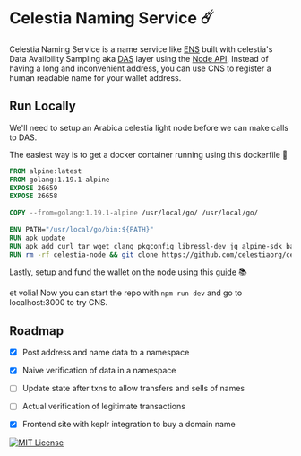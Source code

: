 # Celestia Naming Service ☄️

Celestia Naming Service is a name service like [ENS](ENS.domains) built with celestia's Data Availbility Sampling aka [DAS](https://docs.celestia.org/concepts/how-celestia-works/data-availability-layer/) layer using the [Node API](https://docs.celestia.org/developers/node-api/#endpoints). Instead of having a long and inconvenient address, you can use CNS to register a human readable name for your wallet address.


## Run Locally 

We'll need to setup an Arabica celestia light node before we can make calls to DAS.

The easiest way is to get a docker container running using this dockerfile 🐳

```dockerfile
FROM alpine:latest
FROM golang:1.19.1-alpine
EXPOSE 26659
EXPOSE 26658
 
COPY --from=golang:1.19.1-alpine /usr/local/go/ /usr/local/go/
 
ENV PATH="/usr/local/go/bin:${PATH}"
RUN apk update
RUN apk add curl tar wget clang pkgconfig libressl-dev jq alpine-sdk bash 
RUN rm -rf celestia-node && git clone https://github.com/celestiaorg/celestia-node.git && cd celestia-node && git checkout tags/v0.6.1 && make install && make cel-key && celestia light init
```

Lastly, setup and fund the wallet on the node using this [guide](https://docs.celestia.org/developers/wallet/#fund-a-wallet) 📚

et volia! Now you can start the repo with `npm run dev` and go to localhost:3000 to try CNS.
    
## Roadmap

- [x] Post address and name data to a namespace
- [x] Naive verification of data in a namespace
- [ ] Update state after txns to allow transfers and sells of names
- [ ] Actual verification of legitimate transactions
- [x] Frontend site with keplr integration to buy a domain name


[![MIT License](https://img.shields.io/badge/License-MIT-green.svg)](https://choosealicense.com/licenses/mit/)